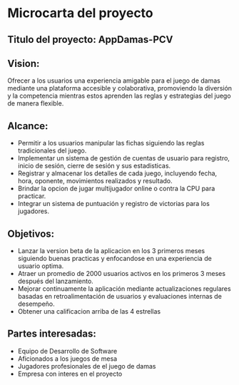 # Microcarta del proyecto

## Titulo del proyecto: AppDamas-PCV

## Vision: 
Ofrecer a los usuarios una experiencia amigable para el juego de damas mediante una plataforma accesible y colaborativa, promoviendo la diversión y la competencia mientras estos aprenden las reglas y estrategias del juego de manera flexible.

## Alcance: 
* Permitir a los usuarios manipular las fichas siguiendo las reglas tradicionales del juego.
* Implementar un sistema de gestión de cuentas de usuario para registro, inicio de sesión, cierre de sesión y sus estadisticas.
* Registrar y almacenar los detalles de cada juego, incluyendo fecha, hora, oponente, movimientos realizados y resultado.
* Brindar la opcion de jugar multijugador online o contra la CPU para practicar.
* Integrar un sistema de puntuación y registro de victorias para los jugadores.

## Objetivos:
* Lanzar la version beta de la aplicacion en los 3 primeros meses siguiendo buenas practicas y enfocandose en una experiencia de usuario optima.
* Atraer un promedio de 2000 usuarios activos en los primeros 3 meses después del lanzamiento.
* Mejorar continuamente la aplicación mediante actualizaciones regulares basadas en retroalimentación de usuarios y evaluaciones internas de desempeño.
* Obtener una calificacion arriba de las 4 estrellas

## Partes interesadas:
* Equipo de Desarrollo de Software
* Aficionados a los juegos de mesa
* Jugadores profesionales de el juego de damas
* Empresa con interes en el proyecto
